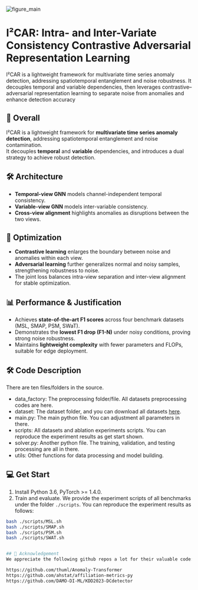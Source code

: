 ![figure_main](https://github.com/user-attachments/assets/2ed9f1dd-bb3c-4a01-b398-962409cd6736)

# I²CAR: Intra- and Inter-Variate Consistency Contrastive Adversarial Representation Learning
I²CAR is a lightweight framework for multivariate time series anomaly detection, addressing spatiotemporal entanglement and noise robustness. 
It decouples temporal and variable dependencies, then leverages contrastive–adversarial representation learning to separate noise from anomalies and enhance detection accuracy

## 🌟 Overall
I²CAR is a lightweight framework for **multivariate time series anomaly detection**, addressing spatiotemporal entanglement and noise contamination.  
It decouples **temporal** and **variable** dependencies, and introduces a dual strategy to achieve robust detection.

## 🛠 Architecture
- **Temporal-view GNN** models channel-independent temporal consistency.  
- **Variable-view GNN** models inter-variable consistency.  
- **Cross-view alignment** highlights anomalies as disruptions between the two views.  

## 🔹 Optimization
- **Contrastive learning** enlarges the boundary between noise and anomalies within each view.  
- **Adversarial learning** further generalizes normal and noisy samples, strengthening robustness to noise.  
- The joint loss balances intra-view separation and inter-view alignment for stable optimization.

## 📊 Performance & Justification
- Achieves **state-of-the-art F1 scores** across four benchmark datasets (MSL, SMAP, PSM, SWaT).  
- Demonstrates the **lowest F1 drop (F1-N)** under noisy conditions, proving strong noise robustness.  
- Maintains **lightweight complexity** with fewer parameters and FLOPs, suitable for edge deployment.  



## 🛠 Code Description
There are ten files/folders in the source.

- data_factory: The preprocessing folder/file. All datasets preprocessing codes are here.
- dataset: The dataset folder, and you can download all datasets [here](https://drive.google.com/drive/folders/1RaIJQ8esoWuhyphhmMaH-VCDh-WIluRR?usp=sharing).
- main.py: The main python file. You can adjustment all parameters in there.
- scripts: All datasets and ablation experiments scripts. You can reproduce the experiment results as get start shown.
- solver.py: Another python file. The training, validation, and testing processing are all in there. 
- utils: Other functions for data processing and model building.


## 💻 Get Start
1. Install Python 3.6, PyTorch >= 1.4.0.
2. Train and evaluate. We provide the experiment scripts of all benchmarks under the folder ```./scripts```. You can reproduce the experiment results as follows:

```bash
bash ./scripts/MSL.sh
bash ./scripts/SMAP.sh
bash ./scripts/PSM.sh
bash ./scripts/SWAT.sh


## 🙏 Acknowledgement
We appreciate the following github repos a lot for their valuable code:

https://github.com/thuml/Anomaly-Transformer
https://github.com/ahstat/affiliation-metrics-py
https://github.com/DAMO-DI-ML/KDD2023-DCdetector
